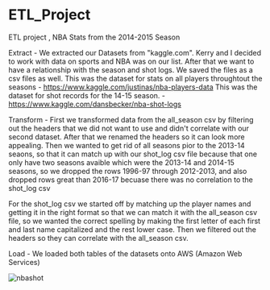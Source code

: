 
# ETL_Project
ETL project , NBA Stats from the 2014-2015 Season


Extract - We extracted our Datasets from "kaggle.com". Kerry and I decided to work with data on sports and NBA was on our list. After that we want to 
have a relationship with the season and shot logs. We saved the files as a csv files as well. 
This was the dataset for stats on all players throughtout the seasons - https://www.kaggle.com/justinas/nba-players-data
This was the dataset for shot records for the 14-15 season. - https://www.kaggle.com/dansbecker/nba-shot-logs



Transform - First we transformed data from the all_season csv by filtering out the headers that we did not want to use and didn't correlate with our second dataset. 
After that we renamed the headers so it can look more appealing. Then we wanted to get rid of all seasons pior to the 2013-14 seaons, so that it can match up with our 
shot_log csv file because that one only have two seasons avaible which were the 2013-14 and 2014-15 seasons, so we dropped the rows 1996-97 through 2012-2013, and also
 dropped rows great than 2016-17 becuase there was no correlation to the shot_log csv

For the shot_log csv we started off by matching up the player names and getting it in the right format so that we can match it with the all_season csv file, so we wanted 
the correct spelling by making the first letter of each first and last name capitalized and the rest lower case. Then we filtered out the headers so they can correlate with the all_season csv. 


Load - We loaded both tables of the datasets onto AWS (Amazon Web Services)



![nbashot](https://user-images.githubusercontent.com/78324732/116792431-24857e00-aa86-11eb-9abe-0907c07149e5.png)
